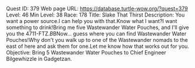 Quest ID: 379
Web page URL: https://database.turtle-wow.org/?quest=379
Level: 46
Min Level: 38
Race: 178
Title: Slake That Thirst
Description: You want a power source.I can help you with that.Know what I want?I want something to drink!Bring me five Wastewander Water Pouches, and I'll give you the 4711-FTZ.$B$BNow... guess where you can find Wastewander Water Pouches!Why don't you walk up to one of the Wastewander nomads to the east of here and ask them for one.Let me know how that works out for you.
Objective: Bring 5 Wastewander Water Pouches to Chief Engineer Bilgewhizzle in Gadgetzan.

